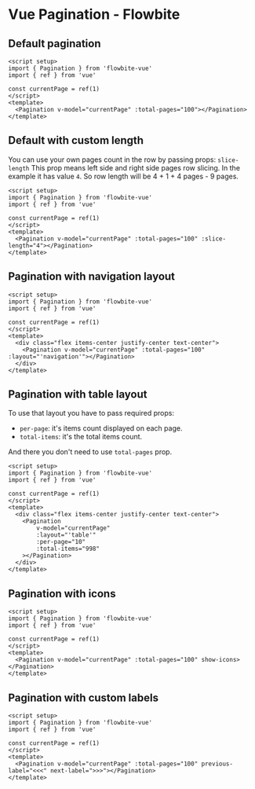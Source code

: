 <script setup>
import PaginationExample from './pagination/examples/PaginationExample.vue';
import PaginationNavigationExample from './pagination/examples/PaginationNavigationExample.vue';
import PaginationTableExample from './pagination/examples/PaginationTableExample.vue';
import PaginationWithIconsExample from './pagination/examples/PaginationWithIconsExample.vue';
import PaginationWithCustomTextExample from './pagination/examples/PaginationWithCustomTextExample.vue';
import PaginationWithCustomSlice from './pagination/examples/PaginationWithCustomSlice.vue';
</script>
# Vue Pagination - Flowbite

## Default pagination

```vue
<script setup>
import { Pagination } from 'flowbite-vue'
import { ref } from 'vue'

const currentPage = ref(1)
</script>
<template>
  <Pagination v-model="currentPage" :total-pages="100"></Pagination>
</template>
```
<PaginationExample />

## Default with custom length
You can use your own pages count in the row by passing props: `slice-length`
This prop means left side and right side pages row slicing. In the example it has value `4`. So row length will be 4 + 1 + 4 pages - 9 pages.

```vue
<script setup>
import { Pagination } from 'flowbite-vue'
import { ref } from 'vue'

const currentPage = ref(1)
</script>
<template>
  <Pagination v-model="currentPage" :total-pages="100" :slice-length="4"></Pagination>
</template>
```

<PaginationWithCustomSlice />

## Pagination with navigation layout

```vue
<script setup>
import { Pagination } from 'flowbite-vue'
import { ref } from 'vue'

const currentPage = ref(1)
</script>
<template>
  <div class="flex items-center justify-center text-center">
    <Pagination v-model="currentPage" :total-pages="100" :layout="'navigation'"></Pagination>
  </div>
</template>
```

<PaginationNavigationExample />

## Pagination with table layout
To use that layout you have to pass required props: 
- `per-page`: it's items count displayed on each page.
- `total-items`: it's the total items count.

And there you don't need to use `total-pages` prop.

```vue
<script setup>
import { Pagination } from 'flowbite-vue'
import { ref } from 'vue'

const currentPage = ref(1)
</script>
<template>
  <div class="flex items-center justify-center text-center">
    <Pagination
        v-model="currentPage"
        :layout="'table'"
        :per-page="10"
        :total-items="998"
    ></Pagination>
  </div>
</template>
```

<PaginationTableExample />

## Pagination with icons

```vue
<script setup>
import { Pagination } from 'flowbite-vue'
import { ref } from 'vue'

const currentPage = ref(1)
</script>
<template>
  <Pagination v-model="currentPage" :total-pages="100" show-icons></Pagination>
</template>
```

<PaginationWithIconsExample />

## Pagination with custom labels

```vue
<script setup>
import { Pagination } from 'flowbite-vue'
import { ref } from 'vue'

const currentPage = ref(1)
</script>
<template>
  <Pagination v-model="currentPage" :total-pages="100" previous-label="<<<" next-label=">>>"></Pagination>
</template>
```
<PaginationWithCustomTextExample />
